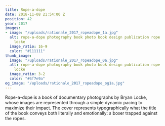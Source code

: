 ```yaml
---
title: Rope-a-dope
date: 2018-11-08 21:54:00 Z
position: 42
year: 2017
images:
- image: "/uploads/rationale_2017_ropeadope_1a.jpg"
  alt: rope-a-dope photography book photo book design publication rope a dope bryan
    locke
  image_ratio: 16-9
  color: "#111111"
thumb_image:
  image: "/uploads/rationale_2017_ropeadope_0a.jpg"
  alt: rope-a-dope photography book photo book design publication rope a dope bryan
    locke
  image_ratio: 3-2
  color: "#4f7e9a"
og_image: "/uploads/rationale_2017_ropeadope_og1a.jpg"
---
```


Rope-a-dope is a book of documentary photographs by Bryan Locke, whose images are represented through a simple dynamic pacing to maximize their impact. The cover represents typographically what the title of the book conveys both literally and emotionally: a boxer trapped against the ropes.